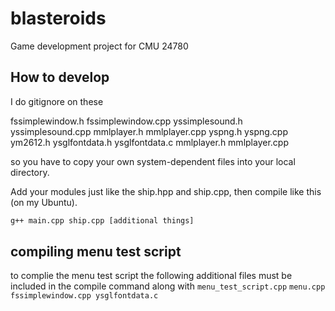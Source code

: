 # blasteroids

Game development project for CMU 24780

## How to develop

I do
gitignore on these

fssimplewindow.h
fssimplewindow.cpp
yssimplesound.h
yssimplesound.cpp 
mmlplayer.h
mmlplayer.cpp
yspng.h
yspng.cpp
ym2612.h
ysglfontdata.h
ysglfontdata.c
mmlplayer.h
mmlplayer.cpp

so you have to copy your own system-dependent files into your local directory.

Add your modules just like the ship.hpp and ship.cpp, then compile like this (on my Ubuntu).

```bash
g++ main.cpp ship.cpp [additional things]
```

## compiling menu test script

to complie the menu test script the following additional files must be included in the compile command along with `menu_test_script.cpp` 
`menu.cpp fssimplewindow.cpp ysglfontdata.c`

<!-- I dont see menu_test_script.cpp -->
<!-- ALSO here's VSCode tasks.json for reference -->


<!-- {
    "tasks": [
        {
            "type": "cppbuild",
            "label": "C/C++: g++.exe build active file",
            "command": "C:\\Strawberry\\c\\bin\\g++.exe",
            "args": [
                "-fdiagnostics-color=always",
                "-g",
                "${file}",
                "-o",
                "${fileDirname}\\${fileBasenameNoExtension}.exe",
                "asteroid.cpp",
                "asteroid_manager.cpp",
                "background.cpp",
                "integrate.cpp",
                "menu.cpp",
                "PlayerStats.cpp",
                "ship.cpp",
                "SoundManager.cpp",
                "ysglfontdata.c",
                "yssimplesound.cpp",
                "mmlplayer.cpp",
                "fssimplewindow.cpp",
                "-lgdi32",
                "-lopengl32",
                "-lglu32",
                "-luser32",
                "-lkernel32",
                "-limm32",
            ],
            "options": {
                "cwd": "${fileDirname}"
            },
            "problemMatcher": [
                "$gcc"
            ],
            "group": {
                "kind": "build",
                "isDefault": true
            },
            "detail": "Task generated by Debugger."
        }
    ],
    "version": "2.0.0"
} -->
